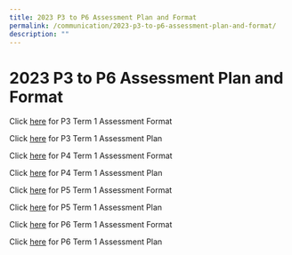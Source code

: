 ```yaml
---
title: 2023 P3 to P6 Assessment Plan and Format
permalink: /communication/2023-p3-to-p6-assessment-plan-and-format/
description: ""
---
```

# **2023 P3 to P6 Assessment Plan and Format**

Click [here](/files/Assessment%20Plan%20and%20Format/2023_Term%201_P3_Assessment%20Format.pdf)  for P3 Term 1 Assessment Format

Click [here](/files/Assessment%20Plan%20and%20Format/2023_Term%201_P3_Assessment%20Plan.pdf) for P3 Term 1 Assessment Plan

Click [here](/files/Assessment%20Plan%20and%20Format/2023_Term%201_P4_Assessment%20Format.pdf) for P4 Term 1 Assessment Format 

Click [here](/files/Assessment%20Plan%20and%20Format/2023_Term%201_P4_Assessment%20Plan.pdf) for P4 Term 1 Assessment Plan
  
Click [here](/files/Assessment%20Plan%20and%20Format/2023_Term%201_P5_Assessment_Format.pdf) for P5 Term 1 Assessment Format 
 
 Click [here](/files/Assessment%20Plan%20and%20Format/2023_Term%201_P5_Assessment%20Plan.pdf) for P5 Term 1 Assessment Plan
 
Click [here](/files/Assessment%20Plan%20and%20Format/2023_Term%201_P6_Assessment_Format2.pdf) for P6 Term 1 Assessment Format

Click [here](/files/Assessment%20Plan%20and%20Format/2023_Term%201_P6%20Assessment%20Plan.pdf) for P6 Term 1 Assessment Plan